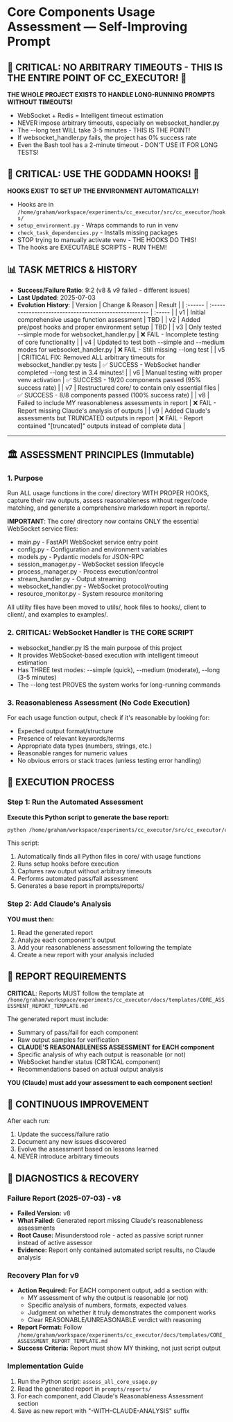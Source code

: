 # Core Components Usage Assessment — Self-Improving Prompt

## 🚨 CRITICAL: NO ARBITRARY TIMEOUTS - THIS IS THE ENTIRE POINT OF CC_EXECUTOR! 🚨
**THE WHOLE PROJECT EXISTS TO HANDLE LONG-RUNNING PROMPTS WITHOUT TIMEOUTS!**
- WebSocket + Redis = Intelligent timeout estimation
- NEVER impose arbitrary timeouts, especially on websocket_handler.py
- The --long test WILL take 3-5 minutes - THIS IS THE POINT!
- If websocket_handler.py fails, the project has 0% success rate
- Even the Bash tool has a 2-minute timeout - DON'T USE IT FOR LONG TESTS!

## 🚨 CRITICAL: USE THE GODDAMN HOOKS! 🚨
**HOOKS EXIST TO SET UP THE ENVIRONMENT AUTOMATICALLY!**
- Hooks are in `/home/graham/workspace/experiments/cc_executor/src/cc_executor/hooks/`
- `setup_environment.py` - Wraps commands to run in venv
- `check_task_dependencies.py` - Installs missing packages
- STOP trying to manually activate venv - THE HOOKS DO THIS!
- The hooks are EXECUTABLE SCRIPTS - RUN THEM!

## 📊 TASK METRICS & HISTORY
- **Success/Failure Ratio**: 9:2 (v8 & v9 failed - different issues)
- **Last Updated**: 2025-07-03
- **Evolution History**:
  | Version | Change & Reason                                     | Result |
  | :------ | :---------------------------------------------------- | :----- |
  | v1      | Initial comprehensive usage function assessment | TBD    |
  | v2      | Added pre/post hooks and proper environment setup | TBD    |
  | v3      | Only tested --simple mode for websocket_handler.py | ❌ FAIL - Incomplete testing of core functionality |
  | v4      | Updated to test both --simple and --medium modes for websocket_handler.py | ❌ FAIL - Still missing --long test |
  | v5      | CRITICAL FIX: Removed ALL arbitrary timeouts for websocket_handler.py tests | ✅ SUCCESS - WebSocket handler completed --long test in 3.4 minutes! |
  | v6      | Manual testing with proper venv activation | ✅ SUCCESS - 19/20 components passed (95% success rate) |
  | v7      | Restructured core/ to contain only essential files | ✅ SUCCESS - 8/8 components passed (100% success rate) |
  | v8      | Failed to include MY reasonableness assessments in report | ❌ FAIL - Report missing Claude's analysis of outputs |
  | v9      | Added Claude's assessments but TRUNCATED outputs in report | ❌ FAIL - Report contained "[truncated]" outputs instead of complete data |

---
## 🏛️ ASSESSMENT PRINCIPLES (Immutable)

### 1. Purpose
Run ALL usage functions in the core/ directory WITH PROPER HOOKS, capture their raw outputs, assess reasonableness without regex/code matching, and generate a comprehensive markdown report in reports/.

**IMPORTANT**: The core/ directory now contains ONLY the essential WebSocket service files:
- main.py - FastAPI WebSocket service entry point
- config.py - Configuration and environment variables
- models.py - Pydantic models for JSON-RPC
- session_manager.py - WebSocket session lifecycle
- process_manager.py - Process execution/control
- stream_handler.py - Output streaming
- websocket_handler.py - WebSocket protocol/routing
- resource_monitor.py - System resource monitoring

All utility files have been moved to utils/, hook files to hooks/, client to client/, and examples to examples/.

### 2. CRITICAL: WebSocket Handler is THE CORE SCRIPT
- websocket_handler.py IS the main purpose of this project
- It provides WebSocket-based execution with intelligent timeout estimation
- Has THREE test modes: --simple (quick), --medium (moderate), --long (3-5 minutes)
- The --long test PROVES the system works for long-running commands

### 3. Reasonableness Assessment (No Code Execution)
For each usage function output, check if it's reasonable by looking for:
- Expected output format/structure
- Presence of relevant keywords/terms
- Appropriate data types (numbers, strings, etc.)
- Reasonable ranges for numeric values
- No obvious errors or stack traces (unless testing error handling)

## 🎯 EXECUTION PROCESS

### Step 1: Run the Automated Assessment
**Execute this Python script to generate the base report:**

```bash
python /home/graham/workspace/experiments/cc_executor/src/cc_executor/core/prompts/scripts/assess_all_core_usage.py
```

This script:
1. Automatically finds all Python files in core/ with usage functions
2. Runs setup hooks before execution
3. Captures raw output without arbitrary timeouts
4. Performs automated pass/fail assessment
5. Generates a base report in prompts/reports/

### Step 2: Add Claude's Analysis
**YOU must then:**
1. Read the generated report
2. Analyze each component's output
3. Add your reasonableness assessment following the template
4. Create a new report with your analysis included

## 📝 REPORT REQUIREMENTS
**CRITICAL**: Reports MUST follow the template at `/home/graham/workspace/experiments/cc_executor/docs/templates/CORE_ASSESSMENT_REPORT_TEMPLATE.md`

The generated report must include:
- Summary of pass/fail for each component
- Raw output samples for verification
- **CLAUDE'S REASONABLENESS ASSESSMENT for EACH component**
- Specific analysis of why each output is reasonable (or not)
- WebSocket handler status (CRITICAL component)
- Recommendations based on actual output analysis

**YOU (Claude) must add your assessment to each component section!**

## 🔄 CONTINUOUS IMPROVEMENT
After each run:
1. Update the success/failure ratio
2. Document any new issues discovered
3. Evolve the assessment based on lessons learned
4. NEVER introduce arbitrary timeouts

## 🔬 DIAGNOSTICS & RECOVERY

### Failure Report (2025-07-03) - v8
- **Failed Version:** v8
- **What Failed:** Generated report missing Claude's reasonableness assessments
- **Root Cause:** Misunderstood role - acted as passive script runner instead of active assessor
- **Evidence:** Report only contained automated script results, no Claude analysis

### Recovery Plan for v9
- **Action Required:** For EACH component output, add a section with:
  - MY assessment of why the output is reasonable (or not)
  - Specific analysis of numbers, formats, expected values
  - Judgment on whether it truly demonstrates the component works
  - Clear REASONABLE/UNREASONABLE verdict with reasoning
- **Report Format:** Follow `/home/graham/workspace/experiments/cc_executor/docs/templates/CORE_ASSESSMENT_REPORT_TEMPLATE.md`
- **Success Criteria:** Report must show MY thinking, not just script output

### Implementation Guide
1. Run the Python script: `assess_all_core_usage.py`
2. Read the generated report in `prompts/reports/`
3. For each component, add Claude's Reasonableness Assessment section
4. Save as new report with "-WITH-CLAUDE-ANALYSIS" suffix